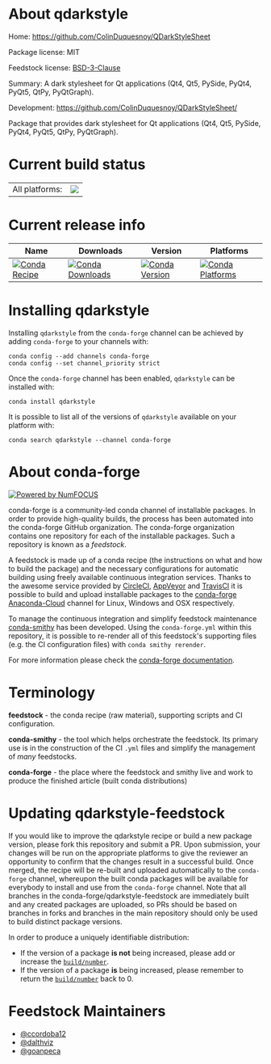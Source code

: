 About qdarkstyle
================

Home: https://github.com/ColinDuquesnoy/QDarkStyleSheet

Package license: MIT

Feedstock license: [BSD-3-Clause](https://github.com/conda-forge/qdarkstyle-feedstock/blob/master/LICENSE.txt)

Summary: A dark stylesheet for Qt applications (Qt4, Qt5, PySide, PyQt4, PyQt5, QtPy, PyQtGraph).

Development: https://github.com/ColinDuquesnoy/QDarkStyleSheet/

Package that provides dark stylesheet for Qt applications
(Qt4, Qt5, PySide, PyQt4, PyQt5, QtPy, PyQtGraph).


Current build status
====================


<table><tr><td>All platforms:</td>
    <td>
      <a href="https://dev.azure.com/conda-forge/feedstock-builds/_build/latest?definitionId=5510&branchName=master">
        <img src="https://dev.azure.com/conda-forge/feedstock-builds/_apis/build/status/qdarkstyle-feedstock?branchName=master">
      </a>
    </td>
  </tr>
</table>

Current release info
====================

| Name | Downloads | Version | Platforms |
| --- | --- | --- | --- |
| [![Conda Recipe](https://img.shields.io/badge/recipe-qdarkstyle-green.svg)](https://anaconda.org/conda-forge/qdarkstyle) | [![Conda Downloads](https://img.shields.io/conda/dn/conda-forge/qdarkstyle.svg)](https://anaconda.org/conda-forge/qdarkstyle) | [![Conda Version](https://img.shields.io/conda/vn/conda-forge/qdarkstyle.svg)](https://anaconda.org/conda-forge/qdarkstyle) | [![Conda Platforms](https://img.shields.io/conda/pn/conda-forge/qdarkstyle.svg)](https://anaconda.org/conda-forge/qdarkstyle) |

Installing qdarkstyle
=====================

Installing `qdarkstyle` from the `conda-forge` channel can be achieved by adding `conda-forge` to your channels with:

```
conda config --add channels conda-forge
conda config --set channel_priority strict
```

Once the `conda-forge` channel has been enabled, `qdarkstyle` can be installed with:

```
conda install qdarkstyle
```

It is possible to list all of the versions of `qdarkstyle` available on your platform with:

```
conda search qdarkstyle --channel conda-forge
```


About conda-forge
=================

[![Powered by
NumFOCUS](https://img.shields.io/badge/powered%20by-NumFOCUS-orange.svg?style=flat&colorA=E1523D&colorB=007D8A)](https://numfocus.org)

conda-forge is a community-led conda channel of installable packages.
In order to provide high-quality builds, the process has been automated into the
conda-forge GitHub organization. The conda-forge organization contains one repository
for each of the installable packages. Such a repository is known as a *feedstock*.

A feedstock is made up of a conda recipe (the instructions on what and how to build
the package) and the necessary configurations for automatic building using freely
available continuous integration services. Thanks to the awesome service provided by
[CircleCI](https://circleci.com/), [AppVeyor](https://www.appveyor.com/)
and [TravisCI](https://travis-ci.com/) it is possible to build and upload installable
packages to the [conda-forge](https://anaconda.org/conda-forge)
[Anaconda-Cloud](https://anaconda.org/) channel for Linux, Windows and OSX respectively.

To manage the continuous integration and simplify feedstock maintenance
[conda-smithy](https://github.com/conda-forge/conda-smithy) has been developed.
Using the ``conda-forge.yml`` within this repository, it is possible to re-render all of
this feedstock's supporting files (e.g. the CI configuration files) with ``conda smithy rerender``.

For more information please check the [conda-forge documentation](https://conda-forge.org/docs/).

Terminology
===========

**feedstock** - the conda recipe (raw material), supporting scripts and CI configuration.

**conda-smithy** - the tool which helps orchestrate the feedstock.
                   Its primary use is in the construction of the CI ``.yml`` files
                   and simplify the management of *many* feedstocks.

**conda-forge** - the place where the feedstock and smithy live and work to
                  produce the finished article (built conda distributions)


Updating qdarkstyle-feedstock
=============================

If you would like to improve the qdarkstyle recipe or build a new
package version, please fork this repository and submit a PR. Upon submission,
your changes will be run on the appropriate platforms to give the reviewer an
opportunity to confirm that the changes result in a successful build. Once
merged, the recipe will be re-built and uploaded automatically to the
`conda-forge` channel, whereupon the built conda packages will be available for
everybody to install and use from the `conda-forge` channel.
Note that all branches in the conda-forge/qdarkstyle-feedstock are
immediately built and any created packages are uploaded, so PRs should be based
on branches in forks and branches in the main repository should only be used to
build distinct package versions.

In order to produce a uniquely identifiable distribution:
 * If the version of a package **is not** being increased, please add or increase
   the [``build/number``](https://docs.conda.io/projects/conda-build/en/latest/resources/define-metadata.html#build-number-and-string).
 * If the version of a package **is** being increased, please remember to return
   the [``build/number``](https://docs.conda.io/projects/conda-build/en/latest/resources/define-metadata.html#build-number-and-string)
   back to 0.

Feedstock Maintainers
=====================

* [@ccordoba12](https://github.com/ccordoba12/)
* [@dalthviz](https://github.com/dalthviz/)
* [@goanpeca](https://github.com/goanpeca/)

